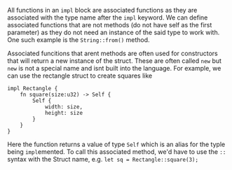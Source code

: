 All functions in an `impl` block are associated functions as they are associated with the type name after the `impl` keyword. We can define associated functions that are not methods (do not have self as the first parameter) as they do not need an instance of the said type to work with. One such example is the `String::from()` method.

Associated funcitions that arent methods are often used for constructors that will return a new instance of the struct. These are often called `new` but `new` is not a special name and isnt built into the language. For example, we can use the rectangle struct to create squares like

```
impl Rectangle {
    fn square(size:u32) -> Self {
        Self {
            width: size,
            height: size
        }
    }
}
```
Here the function returns a value of type `Self` which is an alias for the typle being `impl`emented. To call this associated method, we'd have to use the `::` syntax with the Struct name, e.g. `let sq = Rectangle::square(3);`